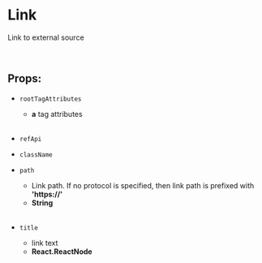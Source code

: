 # Link

Link to external source<br />

<br />

## Props:

- `rootTagAttributes`
    - **a** tag attributes<br /><br />

- `refApi`

- `className`

- `path`
    - Link path. If no protocol is specified, then link path is prefixed with **'https://'**
    - **String**<br /><br />

- `title`
    - link text
    - **React.ReactNode**
